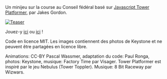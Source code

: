 Un minijeu sur la course au Conseil fédéral basé sur [Javascript Tower Platformer](https://github.com/jakesgordon/javascript-tower-platformer), par Jakes Gordon.

[![Teaser](https://files.newsnetz.ch/upload//1/3/137559.png?400)](https://files.newsnetz.ch/extern/interactive_wch/tdg/course_federale.html?3)

Jouez-y [ici](https://files.newsnetz.ch/extern/interactive_wch/tdg/course_federale.html?3) ou [ici](https://files.newsnetz.ch/extern/interactive_wch/course_federale/) !

Code en licence MIT. Les images contiennent des photos de Keystone et ne peuvent être partagées en licence libre.

Animations: CC-BY Pascal Wassmer, adaptation du code: Paul Ronga, photos: Keystone, musique: Factory Time par Visager.  Tower Platformer est inspiré par le jeu Nebulus (Tower Toppler). Musique: 8 Bit Raceway par Wizwars.
